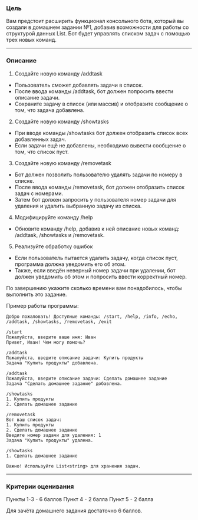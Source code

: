 ### Цель

Вам предстоит расширить функционал консольного бота, который вы создали в домашнем задании №1, добавив возможности для работы со структурой данных List<string>. Бот будет управлять списком задач с помощью трех новых команд.

---

### Описание

1. Создайте новую команду /addtask
- Пользователь сможет добавлять задачи в список.
- После ввода команды /addtask, бот должен попросить ввести описание задачи.
- Сохраните задачу в список (или массив) и отобразите сообщение о том, что задача добавлена.

2. Создайте новую команду /showtasks
- При вводе команды /showtasks бот должен отобразить список всех добавленных задач.
- Если задачи ещё не добавлены, необходимо вывести сообщение о том, что список пуст.

3. Создайте новую команду /removetask
- Бот должен позволить пользователю удалять задачи по номеру в списке.
- После ввода команды /removetask, бот должен отобразить список задач с номерами.
- Затем бот должен запросить у пользователя номер задачи для удаления и удалить выбранную задачу из списка.

4. Модифицируйте команду /help
- Обновите команду /help, добавив к ней описание новых команд: /addtask, /showtasks и /removetask.

5. Реализуйте обработку ошибок
- Если пользователь пытается удалить задачу, когда список пуст, программа должна уведомить его об этом.
- Также, если введён неверный номер задачи при удалении, бот должен уведомить об этом и попросить ввести корректный номер.


По завершению укажите сколько времени вам понадобилось, чтобы выполнить это задание.

Пример работы программы:

```
Добро пожаловать! Доступные команды: /start, /help, /info, /echo, /addtask, /showtasks, /removetask, /exit

/start
Пожалуйста, введите ваше имя: Иван
Привет, Иван! Чем могу помочь?

/addtask
Пожалуйста, введите описание задачи: Купить продукты
Задача "Купить продукты" добавлена.

/addtask
Пожалуйста, введите описание задачи: Сделать домашнее задание
Задача "Сделать домашнее задание" добавлена.

/showtasks
1. Купить продукты
2. Сделать домашнее задание

/removetask
Вот ваш список задач:
1. Купить продукты
2. Сделать домашнее задание
Введите номер задачи для удаления: 1
Задача "Купить продукты" удалена.

/showtasks
1. Сделать домашнее задание

Важно! Используйте List<string> для хранения задач.
```
---

### Критерии оценивания

Пункты 1-3 - 6 баллов
Пункт 4 - 2 балла
Пункт 5 - 2 балла

Для зачёта домашнего задания достаточно 6 баллов.
